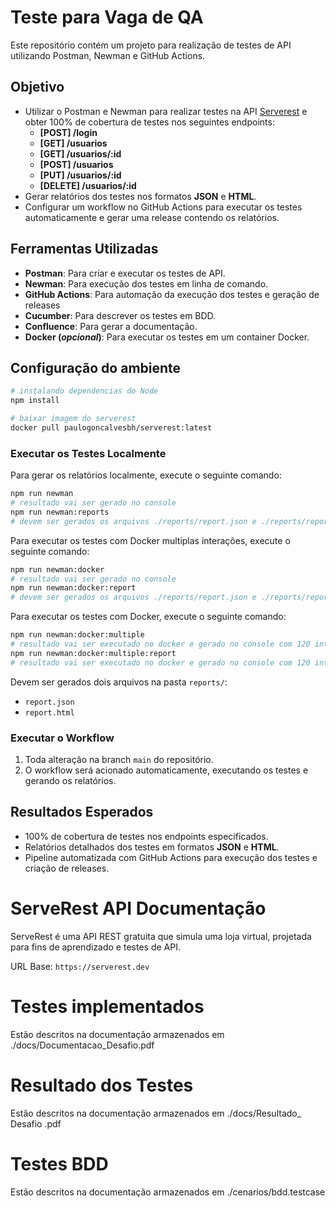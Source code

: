# Teste para Vaga de QA

Este repositório contém um projeto para realização de testes de API utilizando Postman, Newman e GitHub Actions.

## Objetivo

- Utilizar o Postman e Newman para realizar testes na API [Serverest](https://serverest.dev) e obter 100% de cobertura de testes nos seguintes endpoints:
  - **[POST] /login**
  - **[GET] /usuarios**
  - **[GET] /usuarios/:id**
  - **[POST] /usuarios**
  - **[PUT] /usuarios/:id**
  - **[DELETE] /usuarios/:id**
- Gerar relatórios dos testes nos formatos **JSON** e **HTML**.
- Configurar um workflow no GitHub Actions para executar os testes automaticamente e gerar uma release contendo os relatórios.

## Ferramentas Utilizadas

- **Postman**: Para criar e executar os testes de API.
- **Newman**: Para execução dos testes em linha de comando.
- **GitHub Actions**: Para automação da execução dos testes e geração de releases
- **Cucumber**: Para descrever os testes em BDD.
- **Confluence**: Para gerar a documentação.
- **Docker (*opcional*)**: Para executar os testes em um container Docker.

## Configuração do ambiente
```sh
# instalando dependencias do Node
npm install 

# baixar imagem do serverest 
docker pull paulogoncalvesbh/serverest:latest
```


### Executar os Testes Localmente

Para gerar os relatórios localmente, execute o seguinte comando:

```bash
npm run newman
# resultado vai ser gerado no console
npm run newman:reports
# devem ser gerados os arquivos ./reports/report.json e ./reports/report.html
```

Para executar os testes com Docker multiplas interações, execute o seguinte comando:

```bash
npm run newman:docker
# resultado vai ser gerado no console
npm run newman:docker:report
# devem ser gerados os arquivos ./reports/report.json e ./reports/report.html
```
Para executar os testes com Docker, execute o seguinte comando:

```bash
npm run newman:docker:multiple
# resultado vai ser executado no docker e gerado no console com 120 interações
npm run newman:docker:multiple:report
# resultado vai ser executado no docker e gerado no console com 120 interações e gerado arquivos ./reports/report.json e ./reports/report.html
```


Devem ser gerados dois arquivos na pasta `reports/`:

- `report.json`
- `report.html`

### Executar o Workflow

1. Toda alteração na branch `main` do repositório.
2. O workflow será acionado automaticamente, executando os testes e gerando os relatórios.

## Resultados Esperados

- 100% de cobertura de testes nos endpoints especificados.
- Relatórios detalhados dos testes em formatos **JSON** e **HTML**.
- Pipeline automatizada com GitHub Actions para execução dos testes e criação de releases.



# ServeRest API Documentação

ServeRest é uma API REST gratuita que simula uma loja virtual, projetada para fins de aprendizado e testes de API.

URL Base: `https://serverest.dev`

# Testes implementados
Estão descritos na documentação armazenados em ./docs/Documentacao_Desafio.pdf

# Resultado dos Testes
Estão descritos na documentação armazenados em ./docs/Resultado_ Desafio .pdf

# Testes BDD
Estão descritos na documentação armazenados em ./cenarios/bdd.testcase


